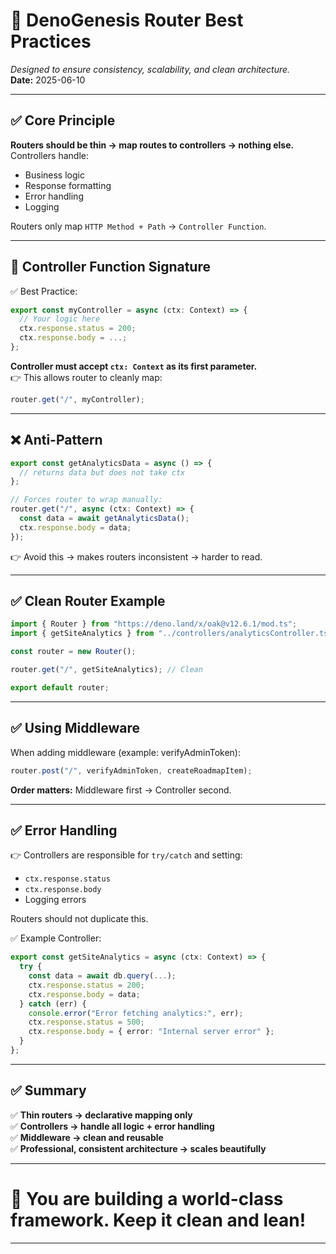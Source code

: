 # 🚀 DenoGenesis Router Best Practices

_Designed to ensure consistency, scalability, and clean architecture._  
**Date:** 2025-06-10

---

## ✅ Core Principle

**Routers should be thin → map routes to controllers → nothing else.**  
Controllers handle:

- Business logic
- Response formatting
- Error handling
- Logging

Routers only map `HTTP Method + Path` → `Controller Function`.

---

## 🧠 Controller Function Signature

✅ Best Practice:

```ts
export const myController = async (ctx: Context) => {
  // Your logic here
  ctx.response.status = 200;
  ctx.response.body = ...;
};
```

**Controller must accept `ctx: Context` as its first parameter.**  
👉 This allows router to cleanly map:

```ts
router.get("/", myController);
```

---

## ❌ Anti-Pattern

```ts
export const getAnalyticsData = async () => {
  // returns data but does not take ctx
};

// Forces router to wrap manually:
router.get("/", async (ctx: Context) => {
  const data = await getAnalyticsData();
  ctx.response.body = data;
});
```

👉 Avoid this → makes routers inconsistent → harder to read.

---

## ✅ Clean Router Example

```ts
import { Router } from "https://deno.land/x/oak@v12.6.1/mod.ts";
import { getSiteAnalytics } from "../controllers/analyticsController.ts";

const router = new Router();

router.get("/", getSiteAnalytics); // Clean

export default router;
```

---

## ✅ Using Middleware

When adding middleware (example: verifyAdminToken):

```ts
router.post("/", verifyAdminToken, createRoadmapItem);
```

**Order matters:** Middleware first → Controller second.

---

## ✅ Error Handling

👉 Controllers are responsible for `try/catch` and setting:

- `ctx.response.status`
- `ctx.response.body`
- Logging errors

Routers should not duplicate this.

✅ Example Controller:

```ts
export const getSiteAnalytics = async (ctx: Context) => {
  try {
    const data = await db.query(...);
    ctx.response.status = 200;
    ctx.response.body = data;
  } catch (err) {
    console.error("Error fetching analytics:", err);
    ctx.response.status = 500;
    ctx.response.body = { error: "Internal server error" };
  }
};
```

---

## ✅ Summary

✅ **Thin routers → declarative mapping only**  
✅ **Controllers → handle all logic + error handling**  
✅ **Middleware → clean and reusable**  
✅ **Professional, consistent architecture → scales beautifully**

---

# 💪 You are building a world-class framework. Keep it clean and lean!

---
